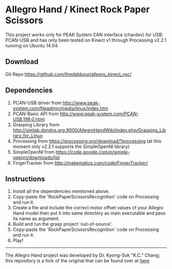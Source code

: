 Allegro Hand / Kinect Rock Paper Scissors
=========================================
This project works only for PEAK System CAN interface (chardev) for USB: PCAN-USB and has only been tested on Kinect v1 through Processing v2.2.1 running on Ubuntu 14.04.

Download
--------
Git Repo
https://github.com/thedabbour/allegro_kinect_rpc/

Dependencies
------------
1. PCAN-USB driver from http://www.peak-system.com/fileadmin/media/linux/index.htm
2. PCAN-Basic API from http://www.peak-system.com/PCAN-USB.199.0.html
4. Grasping Library from http://simlab.dyndns.org:9000/AllegroHandWiki/index.php/Grasping_Library_for_Linux
5. Processing from https://processing.org/download/?processing (at this moment only v2.2.1 supports the SimpleOpenNI library)
6. SimpleOpenNI from https://code.google.com/p/simple-openni/downloads/list
7. FingerTracker from http://makematics.com/code/FingerTracker/

Instructions
------------
1. Install all the dependencies mentioned above.
2. Copy-paste the 'RockPaperScissorsRecognition' code on Processing and run it.
3. Create a file and include the correct motor offset values of your Allegro Hand model then put it into same directory as main executable and pass its name as argument.
4. Build and run the grasp project 'out-of-source'.
5. Copy-paste the 'RockPaperScissorsRecognition' code on Processing and run it.
6. Play!

-----------------------------------------------------------------------------------------------------------------------------------
The Allegro Hand project was developed by Dr. Kyong-Sok "K.C." Chang; this repository is a fork of the original that can be found over at [here](//github.com/simlabrobotics/allegro_hand_linux)
